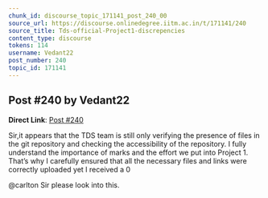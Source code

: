 ```yaml
---
chunk_id: discourse_topic_171141_post_240_00
source_url: https://discourse.onlinedegree.iitm.ac.in/t/171141/240
source_title: Tds-official-Project1-discrepencies
content_type: discourse
tokens: 114
username: Vedant22
post_number: 240
topic_id: 171141
---
```


## Post #240 by Vedant22

**Direct Link**: [Post #240](https://discourse.onlinedegree.iitm.ac.in/t/171141/240)

Sir,it appears that the TDS team is still only verifying the presence of files in the git repository and checking the accessibility of the repository. I fully understand the importance of marks and the effort we put into Project 1. That’s why I carefully ensured that all the necessary files and links were correctly uploaded yet I received a 0

@carlton Sir please look into this.

